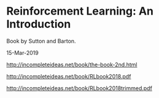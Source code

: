 # Reinforcement Learning: An Introduction

Book by Sutton and Barton.

15-Mar-2019

http://incompleteideas.net/book/the-book-2nd.html

http://incompleteideas.net/book/RLbook2018.pdf

http://incompleteideas.net/book/RLbook2018trimmed.pdf
